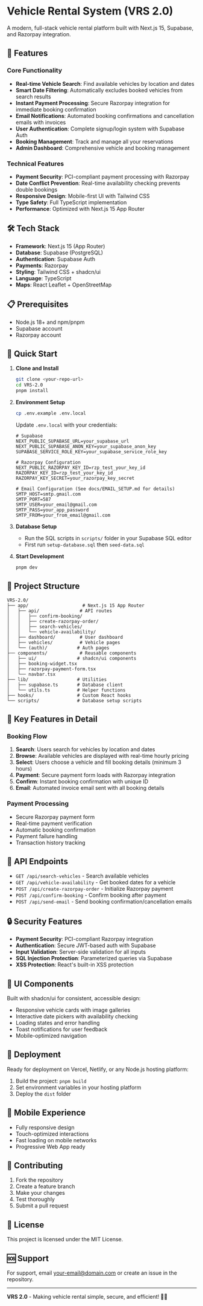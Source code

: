 # Vehicle Rental System (VRS 2.0)

A modern, full-stack vehicle rental platform built with Next.js 15, Supabase, and Razorpay integration.

## 🚀 Features

### Core Functionality
- **Real-time Vehicle Search**: Find available vehicles by location and dates
- **Smart Date Filtering**: Automatically excludes booked vehicles from search results
- **Instant Payment Processing**: Secure Razorpay integration for immediate booking confirmation
- **Email Notifications**: Automated booking confirmations and cancellation emails with invoices
- **User Authentication**: Complete signup/login system with Supabase Auth
- **Booking Management**: Track and manage all your reservations
- **Admin Dashboard**: Comprehensive vehicle and booking management

### Technical Features
- **Payment Security**: PCI-compliant payment processing with Razorpay
- **Date Conflict Prevention**: Real-time availability checking prevents double bookings
- **Responsive Design**: Mobile-first UI with Tailwind CSS
- **Type Safety**: Full TypeScript implementation
- **Performance**: Optimized with Next.js 15 App Router

## 🛠️ Tech Stack

- **Framework**: Next.js 15 (App Router)
- **Database**: Supabase (PostgreSQL)
- **Authentication**: Supabase Auth
- **Payments**: Razorpay
- **Styling**: Tailwind CSS + shadcn/ui
- **Language**: TypeScript
- **Maps**: React Leaflet + OpenStreetMap

## 📋 Prerequisites

- Node.js 18+ and npm/pnpm
- Supabase account
- Razorpay account

## 🚀 Quick Start

1. **Clone and Install**
   ```bash
   git clone <your-repo-url>
   cd VRS-2.0
   pnpm install
   ```

2. **Environment Setup**
   ```bash
   cp .env.example .env.local
   ```
   
   Update `.env.local` with your credentials:
   ```env
   # Supabase
   NEXT_PUBLIC_SUPABASE_URL=your_supabase_url
   NEXT_PUBLIC_SUPABASE_ANON_KEY=your_supabase_anon_key
   SUPABASE_SERVICE_ROLE_KEY=your_supabase_service_role_key

   # Razorpay Configuration
   NEXT_PUBLIC_RAZORPAY_KEY_ID=rzp_test_your_key_id
   RAZORPAY_KEY_ID=rzp_test_your_key_id
   RAZORPAY_KEY_SECRET=your_razorpay_key_secret

   # Email Configuration (See docs/EMAIL_SETUP.md for details)
   SMTP_HOST=smtp.gmail.com
   SMTP_PORT=587
   SMTP_USER=your_email@gmail.com
   SMTP_PASS=your_app_password
   SMTP_FROM=your_from_email@gmail.com
   ```

3. **Database Setup**
   - Run the SQL scripts in `scripts/` folder in your Supabase SQL editor
   - First run `setup-database.sql` then `seed-data.sql`

4. **Start Development**
   ```bash
   pnpm dev
   ```

## 📁 Project Structure

```
VRS-2.0/
├── app/                    # Next.js 15 App Router
│   ├── api/               # API routes
│   │   ├── confirm-booking/
│   │   ├── create-razorpay-order/
│   │   ├── search-vehicles/
│   │   └── vehicle-availability/
│   ├── dashboard/         # User dashboard
│   ├── vehicles/          # Vehicle pages
│   └── (auth)/           # Auth pages
├── components/            # Reusable components
│   ├── ui/               # shadcn/ui components
│   ├── booking-widget.tsx
│   ├── razorpay-payment-form.tsx
│   └── navbar.tsx
├── lib/                  # Utilities
│   ├── supabase.ts       # Database client
│   └── utils.ts          # Helper functions
├── hooks/                # Custom React hooks
└── scripts/              # Database setup scripts
```

## 🎯 Key Features in Detail

### Booking Flow
1. **Search**: Users search for vehicles by location and dates
2. **Browse**: Available vehicles are displayed with real-time hourly pricing
3. **Select**: Users choose a vehicle and fill booking details (minimum 3 hours)
4. **Payment**: Secure payment form loads with Razorpay integration
5. **Confirm**: Instant booking confirmation with unique ID
6. **Email**: Automated invoice email sent with all booking details

### Payment Processing
- Secure Razorpay payment form
- Real-time payment verification
- Automatic booking confirmation
- Payment failure handling
- Transaction history tracking

## 🔧 API Endpoints

- `GET /api/search-vehicles` - Search available vehicles
- `GET /api/vehicle-availability` - Get booked dates for a vehicle
- `POST /api/create-razorpay-order` - Initialize Razorpay payment
- `POST /api/confirm-booking` - Confirm booking after payment
- `POST /api/send-email` - Send booking confirmation/cancellation emails

## 🔒 Security Features

- **Payment Security**: PCI-compliant Razorpay integration
- **Authentication**: Secure JWT-based auth with Supabase
- **Input Validation**: Server-side validation for all inputs
- **SQL Injection Protection**: Parameterized queries via Supabase
- **XSS Protection**: React's built-in XSS protection

## 🎨 UI Components

Built with shadcn/ui for consistent, accessible design:
- Responsive vehicle cards with image galleries
- Interactive date pickers with availability checking
- Loading states and error handling
- Toast notifications for user feedback
- Mobile-optimized navigation

## 🚀 Deployment

Ready for deployment on Vercel, Netlify, or any Node.js hosting platform:

1. Build the project: `pnpm build`
2. Set environment variables in your hosting platform
3. Deploy the `dist` folder

## 📱 Mobile Experience

- Fully responsive design
- Touch-optimized interactions
- Fast loading on mobile networks
- Progressive Web App ready

## 🤝 Contributing

1. Fork the repository
2. Create a feature branch
3. Make your changes
4. Test thoroughly
5. Submit a pull request

## 📄 License

This project is licensed under the MIT License.

## 🆘 Support

For support, email your-email@domain.com or create an issue in the repository.

---

**VRS 2.0** - Making vehicle rental simple, secure, and efficient! 🚗✨
